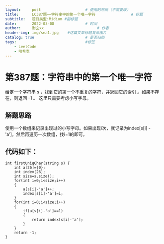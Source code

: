 ```yaml
---
layout:     post   				    # 使用的布局（不需要改）
title:      LC387题——字符串中的第一个唯一字符				# 标题 
subtitle:   题目类型:Midium #副标题
date:       2022-03-08 				# 时间
author:     谢玄xx 						# 作者
header-img: img/sea1.jpg 	#这篇文章标题背景图片
catalog: true 						# 是否归档
tags:								#标签
    - LeetCode
    - 哈希表
---
```


# 第387题：字符串中的第一个唯一字符

给定一个字符串 s ，找到它的第一个不重复的字符，并返回它的索引 。如果不存在，则返回 -1 。
这里只需要考虑小写字母。


## 解题思路

使用一个数组来记录出现过的小写字母。如果出现i次，就记录为index[s[i] - 'a']。然后再遍历一次数组，找i=1的即可。


## 代码如下：

    int firstUniqChar(string s) {
        int a[26]={0};
        int index[26];
        int size=s.size();
        for(int i=0;i<size;i++)
        {
            a[s[i]-'a']++;
            index[s[i]-'a']=i;
        }
        for(int i=0;i<size;i++)
        {
            if(a[s[i]-'a']==1)
            {
                return index[s[i]-'a'];
            }
        }
        return -1;
    }    
